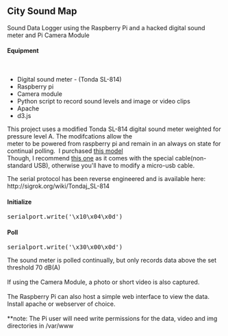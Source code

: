 <html>
<body>
<h2>City Sound Map</h2>
<p>
Sound Data Logger using the Raspberry Pi and a hacked digital sound meter and Pi Camera Module 
<br/>
<h4>Equipment</h4>
<br/>
<ul>
<li>Digital sound meter - (Tonda SL-814)</li>
<li>Raspberry pi</li>
<li>Camera module</li>
<li>Python script to record sound levels and image or video clips</li>
<li>Apache</li>
<li>d3.js</li>
</ul>
</p>
<p>
This project uses a modified Tonda SL-814 digital sound meter weighted for pressure level A.  The modifcations allow the meter to be powered from raspberry pi and remain in an always on state for continual polling. 
I purchased <a href="http://www.amazon.com/NEEWER%C2%AE-Digital-Sound-Level-Meter/dp/B005JX2EZ2">this model</a>   
<br/>
Though, I recommend <a href="http://www.amazon.com/Professional-Digital-Pressure-Measurement-Detectors/dp/B00LL3Y074">this one</a> as it comes with the special cable(non-standard USB), otherwise you'll have to modify a micro-usb cable.
</p>
<p>
The serial protocol has been reverse engineered and is available here:<br />
http://sigrok.org/wiki/Tondaj_SL-814
</p>
<p>
<h4>Initialize</h4> 
<p><pre>serialport.write('\x10\x04\x0d')</pre></p>
<h4>Poll</h4> 
<p><pre>serialport.write('\x30\x00\x0d')</pre></p>
</p>
<p>
The sound meter is polled continually, but only records data above the set threshold 70 dB(A) 
<br/><br/>
If using the Camera Module, a photo or short video is also captured.
<br/><br/>
The Raspberry Pi can also host a simple web interface to view the data.  Install apache or webserver of choice.  
<br/><br/>
**note: The Pi user will need write permissions for the data, video and img directories in /var/www
</p>
</body>
</html>
